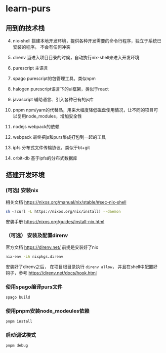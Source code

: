 # learn-purs

## 用到的技术栈

4. nix-shell 搭建本地开发环境，提供各种开发需要的命令行程序，独立于系统已安装的程序。 不会有任何冲突
10. direnv 当进入项目目录的时候，自动执行nix-shell来进入开发环境

1. purescript 主语言
2. spago purescript的包管理工具，类似npm
3. halogen purescript语言下的ui框架，类似于react

2. javascript 辅助语言、引入各种已有的js库
5. pnpm npm/yarn的代替品，用来大幅度降低磁盘使用情况，让不同的项目可以复用node_modules，增加安全性

9. nodejs webpack的依赖
8. webpack 最终把js和purs集成打包到一起的工具

6. ipfs 分布式文件传输协议，类似于bt+git
7. orbit-db 基于ipfs的分布式数据库

## 搭建开发环境

### (可选) 安装nix
相关文档 https://nixos.org/manual/nix/stable/#sec-nix-shell
``` bash
sh <(curl -L https://nixos.org/nix/install) --daemon
```

安装手册  https://nixos.org/guides/install-nix.html

### （可选） 安装及配置direnv
官方文档 https://direnv.net/
前提是安装好了nix

``` bash
nix-env -iA nixpkgs.direnv
```

安装好了direnv之后， 在项目根目录执行 `direnv allow`，
并且在shell中配置好钩子，参考 https://direnv.net/docs/hook.html


### 使用spago编译purs文件
```bash
spago build
```

### 使用pnpm安装node_modeules依赖
```bash
pnpm install
```


### 启动调试模式
```bash
pnpm debug
```

